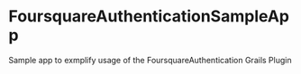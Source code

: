 FoursquareAuthenticationSampleApp
=================================

Sample app to exmplify usage of the FoursquareAuthentication Grails Plugin